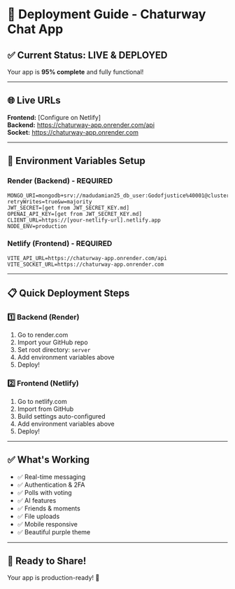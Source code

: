 # 🚀 Deployment Guide - Chaturway Chat App

## ✅ Current Status: LIVE & DEPLOYED

Your app is **95% complete** and fully functional!

---

## 🌐 Live URLs

**Frontend:** [Configure on Netlify]  
**Backend:** https://chaturway-app.onrender.com/api  
**Socket:** https://chaturway-app.onrender.com  

---

## 🔐 Environment Variables Setup

### Render (Backend) - REQUIRED
```
MONGO_URI=mongodb+srv://madudamian25_db_user:Godofjustice%40001@cluster0.c2havli.mongodb.net/charturway001?retryWrites=true&w=majority
JWT_SECRET=[get from JWT_SECRET_KEY.md]
OPENAI_API_KEY=[get from JWT_SECRET_KEY.md]
CLIENT_URL=https://[your-netlify-url].netlify.app
NODE_ENV=production
```

### Netlify (Frontend) - REQUIRED
```
VITE_API_URL=https://chaturway-app.onrender.com/api
VITE_SOCKET_URL=https://chaturway-app.onrender.com
```

---

## 📋 Quick Deployment Steps

### 1️⃣ Backend (Render)
1. Go to render.com
2. Import your GitHub repo
3. Set root directory: `server`
4. Add environment variables above
5. Deploy!

### 2️⃣ Frontend (Netlify)
1. Go to netlify.com
2. Import from GitHub
3. Build settings auto-configured
4. Add environment variables above
5. Deploy!

---

## ✅ What's Working

- ✅ Real-time messaging
- ✅ Authentication & 2FA
- ✅ Polls with voting
- ✅ AI features
- ✅ Friends & moments
- ✅ File uploads
- ✅ Mobile responsive
- ✅ Beautiful purple theme

---

## 🎉 Ready to Share!

Your app is production-ready! 🚀

